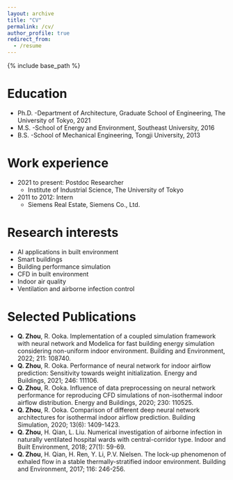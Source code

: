 ```yaml
---
layout: archive
title: "CV"
permalink: /cv/
author_profile: true
redirect_from:
  - /resume
---
```


{% include base_path %}

Education
======
* Ph.D. -Department of Architecture, Graduate School of Engineering, The University of Tokyo, 2021
* M.S.  -School of Energy and Environment, Southeast University, 2016
* B.S.  -School of Mechanical Engineering, Tongji University, 2013

Work experience
======
* 2021 to present: Postdoc Researcher
  * Institute of Industrial Science, The University of Tokyo
* 2011 to 2012: Intern
  * Siemens Real Estate, Siemens Co., Ltd.
  
Research interests
======
* AI applications in built environment
* Smart buildings
* Building performance simulation
* CFD in built environment
* Indoor air quality
* Ventilation and airborne infection control

Selected Publications
======
* **Q. Zhou**, R. Ooka. Implementation of a coupled simulation framework with neural network and Modelica for fast building energy simulation considering non-uniform indoor environment. Building and Environment, 2022; 211: 108740.
* **Q. Zhou**, R. Ooka. Performance of neural network for indoor airflow prediction: Sensitivity towards weight initialization. Energy and Buildings, 2021; 246: 111106.
* **Q. Zhou**, R. Ooka. Influence of data preprocessing on neural network performance for reproducing CFD simulations of non-isothermal indoor airflow distribution. Energy and Buildings, 2020; 230: 110525.
* **Q. Zhou**, R. Ooka. Comparison of different deep neural network architectures for isothermal indoor airflow prediction. Building Simulation, 2020; 13(6): 1409-1423.
* **Q. Zhou**, H. Qian, L. Liu. Numerical investigation of airborne infection in naturally ventilated hospital wards with central-corridor type. Indoor and Built Environment, 2018; 27(1): 59-69.
* **Q. Zhou**, H. Qian, H. Ren, Y. Li, P.V. Nielsen. The lock-up phenomenon of exhaled flow in a stable thermally-stratified indoor environment. Building and Environment, 2017; 116: 246-256.


